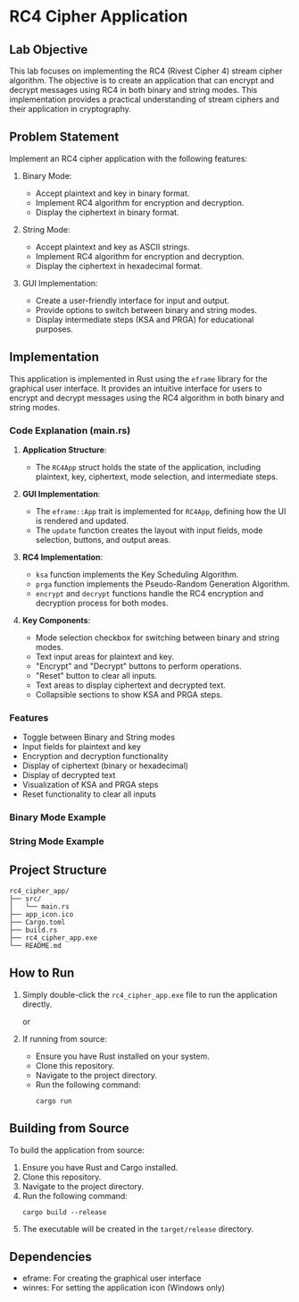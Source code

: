 # RC4 Cipher Application

## Lab Objective

This lab focuses on implementing the RC4 (Rivest Cipher 4) stream cipher algorithm. The objective is to create an application that can encrypt and decrypt messages using RC4 in both binary and string modes. This implementation provides a practical understanding of stream ciphers and their application in cryptography.

## Problem Statement

Implement an RC4 cipher application with the following features:

1. Binary Mode:
   - Accept plaintext and key in binary format.
   - Implement RC4 algorithm for encryption and decryption.
   - Display the ciphertext in binary format.

2. String Mode:
   - Accept plaintext and key as ASCII strings.
   - Implement RC4 algorithm for encryption and decryption.
   - Display the ciphertext in hexadecimal format.

3. GUI Implementation:
   - Create a user-friendly interface for input and output.
   - Provide options to switch between binary and string modes.
   - Display intermediate steps (KSA and PRGA) for educational purposes.

## Implementation

This application is implemented in Rust using the `eframe` library for the graphical user interface. It provides an intuitive interface for users to encrypt and decrypt messages using the RC4 algorithm in both binary and string modes.

### Code Explanation (main.rs)

1. **Application Structure**:
   - The `RC4App` struct holds the state of the application, including plaintext, key, ciphertext, mode selection, and intermediate steps.

2. **GUI Implementation**:
   - The `eframe::App` trait is implemented for `RC4App`, defining how the UI is rendered and updated.
   - The `update` function creates the layout with input fields, mode selection, buttons, and output areas.

3. **RC4 Implementation**:
   - `ksa` function implements the Key Scheduling Algorithm.
   - `prga` function implements the Pseudo-Random Generation Algorithm.
   - `encrypt` and `decrypt` functions handle the RC4 encryption and decryption process for both modes.

4. **Key Components**:
   - Mode selection checkbox for switching between binary and string modes.
   - Text input areas for plaintext and key.
   - "Encrypt" and "Decrypt" buttons to perform operations.
   - "Reset" button to clear all inputs.
   - Text areas to display ciphertext and decrypted text.
   - Collapsible sections to show KSA and PRGA steps.

### Features

- Toggle between Binary and String modes
- Input fields for plaintext and key
- Encryption and decryption functionality
- Display of ciphertext (binary or hexadecimal)
- Display of decrypted text
- Visualization of KSA and PRGA steps
- Reset functionality to clear all inputs

### Binary Mode Example


### String Mode Example



## Project Structure

```
rc4_cipher_app/
├── src/
│   └── main.rs
├── app_icon.ico
├── Cargo.toml
├── build.rs
├── rc4_cipher_app.exe
└── README.md
```

## How to Run

1. Simply double-click the `rc4_cipher_app.exe` file to run the application directly.

   or

2. If running from source:
   - Ensure you have Rust installed on your system.
   - Clone this repository.
   - Navigate to the project directory.
   - Run the following command:
     ```
     cargo run
     ```

## Building from Source

To build the application from source:

1. Ensure you have Rust and Cargo installed.
2. Clone this repository.
3. Navigate to the project directory.
4. Run the following command:
   ```
   cargo build --release
   ```
5. The executable will be created in the `target/release` directory.

## Dependencies

- eframe: For creating the graphical user interface
- winres: For setting the application icon (Windows only)